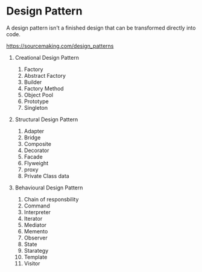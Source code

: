 # Design Pattern
   A design pattern isn't a finished design that can be transformed directly into code.

   https://sourcemaking.com/design_patterns

   1. Creational Design Pattern
        1. Factory
        2. Abstract Factory
        3. Builder
        4. Factory Method
        5. Object Pool
        6. Prototype
        7. Singleton
  2. Structural Design Pattern
       1. Adapter
       2. Bridge
       3. Composite
       4. Decorator
       5. Facade
       6. Flyweight
       7. proxy
       8. Private Class data
    
   3. Behavioural Design Pattern
        1. Chain of responsbility
        2. Command
        3. Interpreter
        4. Iterator
        5. Mediator
        6. Memento
        7. Observer
        8. State
        9. Starategy
        10. Template
        11. Visitor
